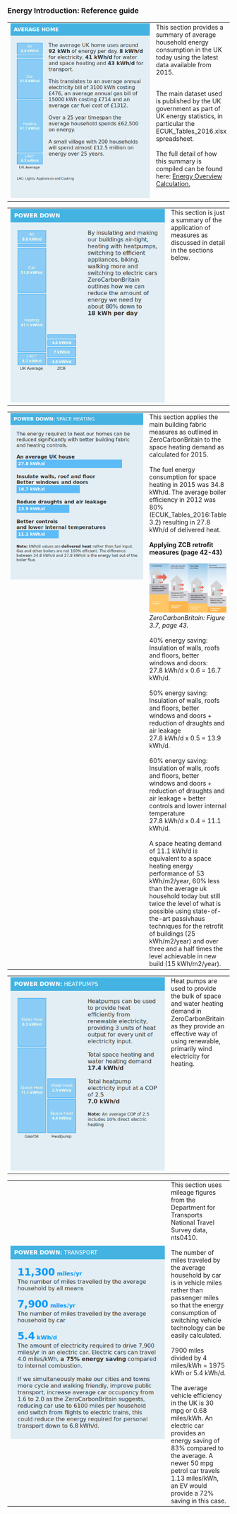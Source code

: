 
### Energy Introduction: Reference guide

<table>
<tr><td style="width:350px" valign=top>
<img src="images/overview01.png">
</td><td valign=top>This section provides a summary of average household energy consumption in the UK today using the latest data available from 2015.<br><br>

The main dataset used is published by the UK government as part of UK energy statistics, in particular the ECUK_Tables_2016.xlsx spreadsheet.
<br><br>The full detail of how this summary is compiled can be found here:
<a href="EnergyOverviewCalculation.md">Energy Overview Calculation.</a>
</td></tr></table>

<table>
<tr><td style="width:350px" valign=top>
<img src="images/overview02.png">
</td><td valign=top>
This section is just a summary of the application of measures as discussed in detail in the sections below.
</td></tr></table>

<table>
<tr><td style="width:350px" valign=top>
<img src="images/overview03.png">
</td><td valign=top>
This section applies the main building fabric measures as outlined in ZeroCarbonBritain to the space heating demand as calculated for 2015.<br><br>
The fuel energy consumption for space heating in 2015 was 34.8 kWh/d. The average boiler efficiency in 2012 was 80% (ECUK_Tables_2016:Table 3.2) resulting in 27.8 kWh/d of delivered heat.
<br><br>
<b>Applying ZCB retrofit measures (page 42-43)
</b><br><br>
<img src="images/ZCBRetrofit.png">
<i>ZeroCarbonBritain: Figure 3.7, page 43.</i>
<br><br>
40% energy saving: Insulation of walls, roofs and floors, better windows and doors:<br> 27.8 kWh/d x 0.6 = 16.7 kWh/d.
<br><br>
50% energy saving: Insulation of walls, roofs and floors, better windows and doors + reduction of draughts and air leakage<br>27.8 kWh/d x 0.5 = 13.9 kWh/d.
<br><br>
60% energy saving: Insulation of walls, roofs and floors, better windows and doors + reduction of draughts and air leakage + better controls and lower internal temperature<br>27.8 kWh/d x 0.4 = 11.1 kWh/d.
<br><br>
A space heating demand of 11.1 kWh/d is equivalent to a space heating energy performance of 53 kWh/m2/year, 60% less than the average uk household today but still twice the level of what is possible using state-of-the-art passivhaus techniques for the retrofit of buildings (25 kWh/m2/year) and over three and a half times the level achievable in new build (15 kWh/m2/year).

</td></tr></table>

<table>
<tr><td style="width:350px">
<img src="images/overview04.png">
</td><td valign=top>
Heat pumps are used to provide the bulk of space and water heating demand in ZeroCarbonBritain as they provide an effective way of using renewable, primarily wind electricity for heating.<br><br>
</td></tr></table>

<table>
<tr><td style="width:350px">
<img src="images/overview05.png">
</td><td valign=top>
This section uses mileage figures from the Department for Transports National Travel Survey data, nts0410.
<br><br>
The number of miles traveled by the average household by car is in vehicle miles rather than passenger miles so that the energy consumption of switching vehicle technology can be easily calculated.
<br><br>
7900 miles divided by 4 miles/kWh = 1975 kWh or 5.4 kWh/d.
<br><br>
The average vehicle efficiency in the UK is 30 mpg or 0.68 miles/kWh. An electric car provides an energy saving of 83% compared to the average. A newer 50 mpg petrol car travels 1.13 miles/kWh, an EV would provide a 72% saving in this case.
</td></tr></table>
